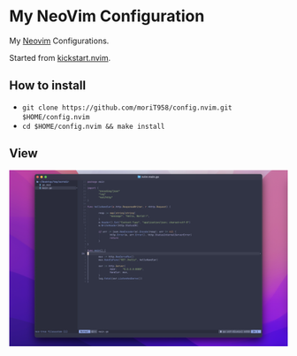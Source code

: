 # My NeoVim Configuration

My [Neovim](https://neovim.io) Configurations.

Started from [kickstart.nvim](https://github.com/nvim-lua/kickstart.nvim).

## How to install

- `git clone https://github.com/moriT958/config.nvim.git $HOME/config.nvim`
- `cd $HOME/config.nvim && make install`

## View

![](/asset/neovim.png)
